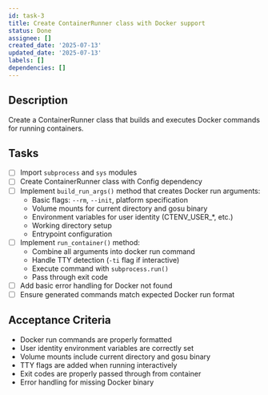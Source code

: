 ```yaml
---
id: task-3
title: Create ContainerRunner class with Docker support
status: Done
assignee: []
created_date: '2025-07-13'
updated_date: '2025-07-13'
labels: []
dependencies: []
---
```


## Description

Create a ContainerRunner class that builds and executes Docker commands for running containers.

## Tasks

- [ ] Import `subprocess` and `sys` modules
- [ ] Create ContainerRunner class with Config dependency
- [ ] Implement `build_run_args()` method that creates Docker run arguments:
  - Basic flags: `--rm`, `--init`, platform specification
  - Volume mounts for current directory and gosu binary
  - Environment variables for user identity (CTENV_USER_*, etc.)
  - Working directory setup
  - Entrypoint configuration
- [ ] Implement `run_container()` method:
  - Combine all arguments into docker run command
  - Handle TTY detection (`-ti` flag if interactive)
  - Execute command with `subprocess.run()`
  - Pass through exit code
- [ ] Add basic error handling for Docker not found
- [ ] Ensure generated commands match expected Docker run format

## Acceptance Criteria

- Docker run commands are properly formatted
- User identity environment variables are correctly set
- Volume mounts include current directory and gosu binary
- TTY flags are added when running interactively
- Exit codes are properly passed through from container
- Error handling for missing Docker binary

